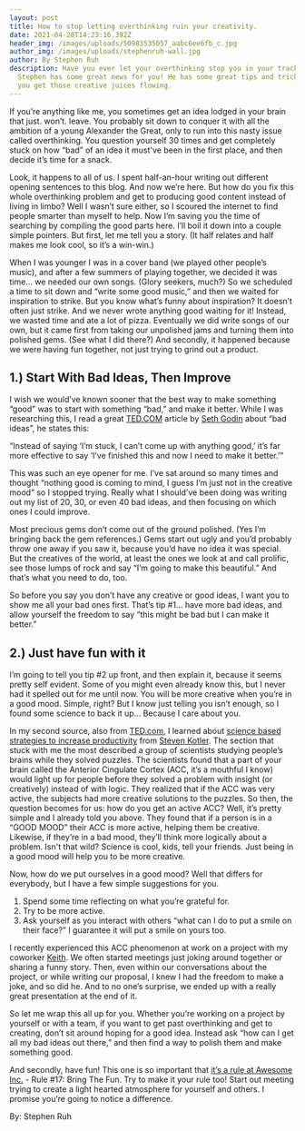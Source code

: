 ```yaml
---
layout: post
title: How to stop letting overthinking ruin your creativity.
date: 2021-04-28T14:23:16.392Z
header_img: /images/uploads/50983535057_aabc6ee6fb_c.jpg
author_img: /images/uploads/stephenruh-wall.jpg
author: By Stephen Ruh
description: Have you ever let your overthinking stop you in your tracks? Well,
  Stephen has some great news for you! He has some great tips and tricks to help
  you get those creative juices flowing.
---
```

If you’re anything like me, you sometimes get an idea lodged in your brain that just. won’t. leave. You probably sit down to conquer it with all the ambition of a young Alexander the Great, only to run into this nasty issue called overthinking. You question yourself 30 times and get completely stuck on how “bad” of an idea it must've been in the first place, and then decide it’s time for a snack.

Look, it happens to all of us. I spent half-an-hour writing out different opening sentences to this blog. And now we’re here. But how do you fix this whole overthinking problem and get to producing good content instead of living in limbo? Well I wasn’t sure either, so I scoured the internet to find people smarter than myself to help. Now I’m saving you the time of searching by compiling the good parts here. I’ll boil it down into a couple simple pointers. But first, let me tell you a story. (It half relates and half makes me look cool, so it’s a win-win.)

When I was younger I was in a cover band (we played other people’s music), and after a few summers of playing together, we decided it was time… we needed our own songs. (Glory seekers, much?) So we scheduled a time to sit down and “write some good music,” and then we waited for inspiration to strike. But you know what’s funny about inspiration? It doesn’t often just strike. And we never wrote anything good waiting for it! Instead, we wasted time and ate a lot of pizza. Eventually we did write songs of our own, but it came first from taking our unpolished jams and turning them into polished gems. (See what I did there?) And secondly, it happened because we were having fun together, not just trying to grind out a product.

## **1.) Start With Bad Ideas, Then Improve**

I wish we would’ve known sooner that the best way to make something “good” was to start with something “bad,” and make it better. While I was researching this, I read a great [TED.COM](https://ideas.ted.com/heres-why-you-need-to-have-more-bad-ideas/) article by [Seth Godin](https://ideas.ted.com/author/seth-godin/) about “bad ideas”, he states this:

“Instead of saying ‘I’m stuck, I can’t come up with anything good,’ it’s far more effective to say ‘I’ve finished this and now I need to make it better.’” 

This was such an eye opener for me. I’ve sat around so many times and thought “nothing good is coming to mind, I guess I’m just not in the creative mood” so I stopped trying. Really what I should’ve been doing was writing out my list of 20, 30, or even 40 bad ideas, and then focusing on which ones I could improve. 

Most precious gems don’t come out of the ground polished. (Yes I’m bringing back the gem references.) Gems start out ugly and you’d probably throw one away if you saw it, because you’d have no idea it was special. But the creatives of the world, at least the ones we look at and call prolific, see those lumps of rock and say “I’m going to make this beautiful.” And that’s what you need to do, too. 

So before you say you don’t have any creative or good ideas, I want you to show me all your bad ones first. That’s tip #1… have more bad ideas, and allow yourself the freedom to say “this might be bad but I can make it better.” 

## **2.) Just have fun with it**

I’m going to tell you tip #2 up front, and then explain it, because it seems pretty self evident. Some of you might even already know this, but I never had it spelled out for me until now. You will be more creative when you’re in a good mood. Simple, right? But I know just telling you isn’t enough, so I found some science to back it up... Because I care about you.

In my second source, also from [TED.com](https://www.ted.com/), I learned about [science based strategies to increase productivity](https://ideas.ted.com/3-science-based-strategies-to-increase-your-creativity/) from [Steven Kotler](https://ideas.ted.com/author/steven-kotler/). The section that stuck with me the most described a group of scientists studying people’s brains while they solved puzzles. The scientists found that a part of your brain called the Anterior Cingulate Cortex (ACC, it’s a mouthful I know) would light up for people before they solved a problem with insight (or creatively) instead of with logic. They realized that if the ACC was very active, the subjects had more creative solutions to the puzzles. So then, the question becomes for us: how do you get an active ACC? Well, it’s pretty simple and I already told you above. They found that if a person is in a “GOOD MOOD” their ACC is more active, helping them be creative. Likewise, if they’re in a bad mood, they’ll think more logically about a problem. Isn't that wild? Science is cool, kids, tell your friends. Just being in a good mood will help you to be more creative. 

Now, how do we put ourselves in a good mood? Well that differs for everybody, but I have a few simple suggestions for you. 

1. Spend some time reflecting on what you’re grateful for. 
2. Try to be more active. 
3. Ask yourself as you interact with others “what can I do to put a smile on their face?” I guarantee it will put a smile on yours too.  

I recently experienced this ACC phenomenon at work on a project with my coworker [Keith](https://www.keithmcmunn.com/). We often started meetings just joking around together or sharing a funny story. Then, even within our conversations about the project, or while writing our proposal, I knew I had the freedom to make a joke, and so did he. And to no one’s surprise, we ended up with a really great presentation at the end of it.

So let me wrap this all up for you. Whether you’re working on a project by yourself or with a team, if you want to get past overthinking and get to creating, don’t sit around hoping for a good idea. Instead ask “how can I get all my bad ideas out there,” and then find a way to polish them and make something good. 

And secondly, have fun! This one is so important that [it’s a rule at Awesome Inc.](https://www.awesomeinc.org/assets/culture-book.pdf) - Rule #17: Bring The Fun. Try to make it your rule too! Start out meeting trying to create a light hearted atmosphere for yourself and others. I promise you’re going to notice a difference. 

By: Stephen Ruh